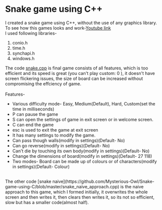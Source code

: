 # Snake game using C++
I created a snake game using C++, without the use of any graphics library.<br>
To see how this games looks and work-[Youtube link](https://youtu.be/HlmdeXelTsM) <br>
I used following libraries-<br>
<ol>
<li>conio.h
<li> time.h 
<li> synchapi.h 
<li> windows.h 
 </ol>

The code [snake.cpp](https://github.com/Mysterious-Owl/Snake-game-using-C/blob/master/snake.cpp) is final game consists of all features, which is too efficient and its speed is great (you can't play custom: 0 ), it doesn't have screen flickering issues, the size of board can be increased without compromising the effciency of game.<br><br>Features-<br>

<ul>
<li> Various difficulty mode- Easy, Medium(Default), Hard, Custom(set the time in milliseconds)
<li> P can pause the game
<li> S can open the settings of game in exit screen or in welcome screen.
<li> C can end the game
<li> esc is used to exit the game at exit screen
<li> It has many settings to modify the game.
<li> Can pass though walls(modify in settings)(Default- No)
<li> Can go reverse(modify in settings)(Default- No)
<li> Can't die by touching its own body(modify in settings)(Default- No)
<li> Change the dimensions of board(modify in settings)(Default- 27 118)
<li> Two modes- Board can be made up of colours or of characters(modify in settings)(Default- Colour)
 </ul><br>
The other code [snake naive](https://github.com/Mysterious-Owl/Snake-game-using-C/blob/master/snake_naive_approach.cpp) is the naive approach to this game, which I formed initially, it overwrites the whole screen and then writes it, then clears then writes it, so its not so efficient, slow but has a smaller code(almost half).
